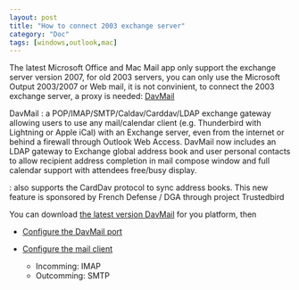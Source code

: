 ```yaml
---
layout: post
title: "How to connect 2003 exchange server"
category: "Doc"
tags: [windows,outlook,mac]
---
```


The latest Microsoft Office and Mac Mail app only support the exchange server version 2007, for old 2003 servers, you can only use the Microsoft Output 2003/2007 or Web mail, it is not convinient, to connect the 2003 exchange server, a proxy is needed:  [DavMail](http://davmail.sourceforge.net/)

DavMail
: a POP/IMAP/SMTP/Caldav/Carddav/LDAP exchange gateway allowing users to use any mail/calendar client (e.g. Thunderbird with Lightning or Apple iCal) with an Exchange server, even from the internet or behind a firewall through Outlook Web Access. DavMail now includes an LDAP gateway to Exchange global address book and user personal contacts to allow recipient address completion in mail compose window and full calendar support with attendees free/busy display.

: also supports the CardDav protocol to sync address books. This new feature is sponsored by French Defense / DGA through project Trustedbird

You can download [the latest version DavMail](http://davmail.sourceforge.net/download.html) for you platform, then

- [Configure the DavMail port](http://davmail.sourceforge.net/gettingstarted.html)

- [Configure the mail client](http://davmail.sourceforge.net/thunderbirdimapmailsetup.html)
    - Incomming: IMAP
    - Outcomming: SMTP